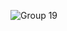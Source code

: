 ![Group 19](https://user-images.githubusercontent.com/60229463/233141428-5408ef35-d368-406e-830b-395d70369818.png)
